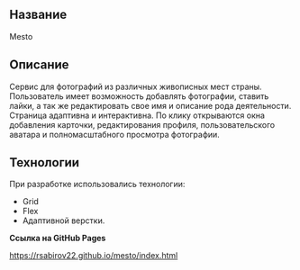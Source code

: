 ## Название

Mesto

## Описание

Сервис для фотографий из различных живописных мест страны. Пользователь имеет возможность добавлять фотографии, ставить лайки, а так же редактировать свое имя и описание рода деятельности.
Страница адаптивна и интерактивна. По клику открываются окна добавления карточки, редактирования профиля, пользовательского аватара и полномасштабного просмотра фотографии.

## Технологии

При разработке использовались технологии:
- Grid
- Flex
- Адаптивной верстки.

**Ссылка на GitHub Pages**

https://rsabirov22.github.io/mesto/index.html

